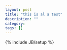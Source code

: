 ```yaml
---
layout: post
title: "this is al a test"
description: ""
category: 
tags: []
---
```

{% include JB/setup %}
